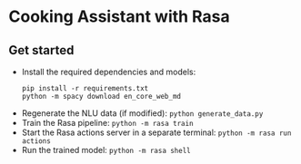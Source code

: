 # Cooking Assistant with Rasa

## Get started
- Install the required dependencies and models:
    ```shell
    pip install -r requirements.txt
    python -m spacy download en_core_web_md
    ```
- Regenerate the NLU data (if modified): `python generate_data.py`
- Train the Rasa pipeline: `python -m rasa train`
- Start the Rasa actions server in a separate terminal: `python -m rasa run actions`
- Run the trained model: `python -m rasa shell`

